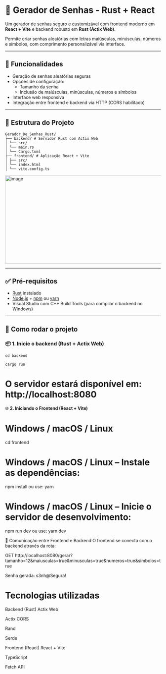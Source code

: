 # 🔐 Gerador de Senhas - Rust + React

Um gerador de senhas seguro e customizável com frontend moderno em **React + Vite** e backend robusto em **Rust (Actix Web)**.

Permite criar senhas aleatórias com letras maiúsculas, minúsculas, números e símbolos, com comprimento personalizável via interface.

---

## 🚀 Funcionalidades

- Geração de senhas aleatórias seguras
- Opções de configuração:
  - Tamanho da senha
  - Inclusão de maiúsculas, minúsculas, números e símbolos
- Interface web responsiva
- Integração entre frontend e backend via HTTP (CORS habilitado)

---

## 📁 Estrutura do Projeto

```
Gerador_De_Senhas_Rust/
├── backend/ # Servidor Rust com Actix Web
│ └── src/
│ └── main.rs
│ └── Cargo.toml
├── frontend/ # Aplicação React + Vite
│ ├── src/
│ └── index.html
│ └── vite.config.ts
```

<img width="1630" height="285" alt="image" src="https://github.com/user-attachments/assets/e08b5daa-dcf2-4aa6-b9d0-42c02ebdd93a" />

---

## ✅ Pré-requisitos

- [Rust](https://www.rust-lang.org/tools/install) instalado
- [Node.js](https://nodejs.org) + [npm](https://www.npmjs.com/) ou [yarn](https://yarnpkg.com/)
- Visual Studio com C++ Build Tools (para compilar o backend no Windows)

---

## 🔧 Como rodar o projeto

### 📦 1. Inicie o backend (Rust + Actix Web)
```
cd backend
```
```
cargo run
```

# O servidor estará disponível em: http://localhost:8080

🌐 **2. Iniciando o Frontend (React + Vite)**

# Windows / macOS / Linux
cd frontend

# Windows / macOS / Linux – Instale as dependências:
npm install ou use: yarn

# Windows / macOS / Linux – Inicie o servidor de desenvolvimento:
npm run dev ou use: yarn dev

🔁 Comunicação entre Frontend e Backend
O frontend se conecta com o backend através da rota:

GET http://localhost:8080/gerar?tamanho=12&maiusculas=true&minusculas=true&numeros=true&simbolos=true

Senha gerada: s3nh@Segura!

# Tecnologias utilizadas
Backend (Rust)
Actix Web

Actix CORS

Rand

Serde

Frontend (React)
React + Vite

TypeScript

Fetch API
